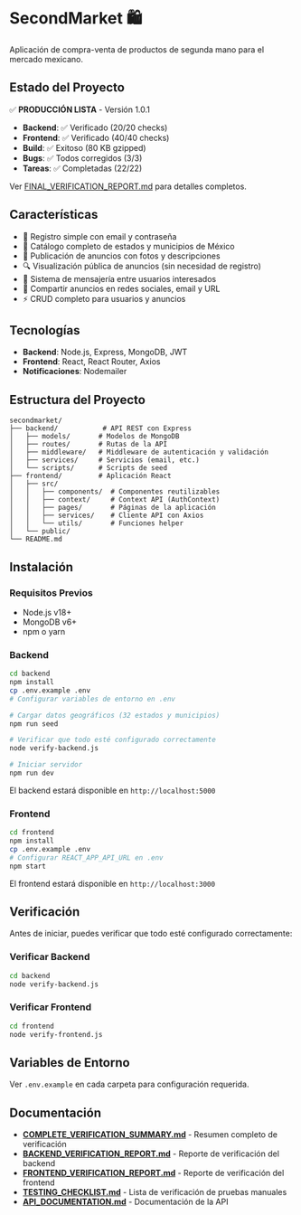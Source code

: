 # SecondMarket 🛍️

Aplicación de compra-venta de productos de segunda mano para el mercado mexicano.

## Estado del Proyecto

✅ **PRODUCCIÓN LISTA** - Versión 1.0.1

- **Backend**: ✅ Verificado (20/20 checks)
- **Frontend**: ✅ Verificado (40/40 checks)
- **Build**: ✅ Exitoso (80 KB gzipped)
- **Bugs**: ✅ Todos corregidos (3/3)
- **Tareas**: ✅ Completadas (22/22)

Ver [FINAL_VERIFICATION_REPORT.md](FINAL_VERIFICATION_REPORT.md) para detalles completos.

## Características

- 📝 Registro simple con email y contraseña
- 📍 Catálogo completo de estados y municipios de México
- 📸 Publicación de anuncios con fotos y descripciones
- 🔍 Visualización pública de anuncios (sin necesidad de registro)
- 💬 Sistema de mensajería entre usuarios interesados
- 🔗 Compartir anuncios en redes sociales, email y URL
- ⚡ CRUD completo para usuarios y anuncios

## Tecnologías

- **Backend**: Node.js, Express, MongoDB, JWT
- **Frontend**: React, React Router, Axios
- **Notificaciones**: Nodemailer

## Estructura del Proyecto

```
secondmarket/
├── backend/           # API REST con Express
│   ├── models/       # Modelos de MongoDB
│   ├── routes/       # Rutas de la API
│   ├── middleware/   # Middleware de autenticación y validación
│   ├── services/     # Servicios (email, etc.)
│   └── scripts/      # Scripts de seed
├── frontend/         # Aplicación React
│   ├── src/
│   │   ├── components/  # Componentes reutilizables
│   │   ├── context/     # Context API (AuthContext)
│   │   ├── pages/       # Páginas de la aplicación
│   │   ├── services/    # Cliente API con Axios
│   │   └── utils/       # Funciones helper
│   └── public/
└── README.md
```

## Instalación

### Requisitos Previos
- Node.js v18+
- MongoDB v6+
- npm o yarn

### Backend
```bash
cd backend
npm install
cp .env.example .env
# Configurar variables de entorno en .env

# Cargar datos geográficos (32 estados y municipios)
npm run seed

# Verificar que todo esté configurado correctamente
node verify-backend.js

# Iniciar servidor
npm run dev
```

El backend estará disponible en `http://localhost:5000`

### Frontend
```bash
cd frontend
npm install
cp .env.example .env
# Configurar REACT_APP_API_URL en .env
npm start
```

El frontend estará disponible en `http://localhost:3000`

## Verificación

Antes de iniciar, puedes verificar que todo esté configurado correctamente:

### Verificar Backend
```bash
cd backend
node verify-backend.js
```

### Verificar Frontend
```bash
cd frontend
node verify-frontend.js
```

## Variables de Entorno

Ver `.env.example` en cada carpeta para configuración requerida.

## Documentación

- **[COMPLETE_VERIFICATION_SUMMARY.md](COMPLETE_VERIFICATION_SUMMARY.md)** - Resumen completo de verificación
- **[BACKEND_VERIFICATION_REPORT.md](BACKEND_VERIFICATION_REPORT.md)** - Reporte de verificación del backend
- **[FRONTEND_VERIFICATION_REPORT.md](FRONTEND_VERIFICATION_REPORT.md)** - Reporte de verificación del frontend
- **[TESTING_CHECKLIST.md](TESTING_CHECKLIST.md)** - Lista de verificación de pruebas manuales
- **[API_DOCUMENTATION.md](API_DOCUMENTATION.md)** - Documentación de la API
